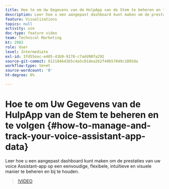 ```yaml
---
title: Hoe te om Uw Gegevens van de HulpApp van de Stem te beheren en te volgen
description: Leer hoe u een aangepast dashboard kunt maken om de prestaties van uw voice Assistant-app op een eenvoudige, flexibele, intuïtieve en visuele manier te beheren en bij te houden.
feature: Visualizations
topics: null
activity: use
doc-type: feature video
team: Technical Marketing
kt: 2902
role: User
level: Intermediate
exl-id: 3fd55eac-e485-41b9-9178-c7add90fa292
source-git-commit: 812184643b5c4a5c01dea2b2f49b57049c1805da
workflow-type: tm+mt
source-wordcount: '0'
ht-degree: 0%

---
```


# Hoe te om Uw Gegevens van de HulpApp van de Stem te beheren en te volgen {#how-to-manage-and-track-your-voice-assistant-app-data}

Leer hoe u een aangepast dashboard kunt maken om de prestaties van uw voice Assistant-app op een eenvoudige, flexibele, intuïtieve en visuele manier te beheren en bij te houden.

>[!VIDEO](https://video.tv.adobe.com/v/27224/?quality=12&learn=on)
